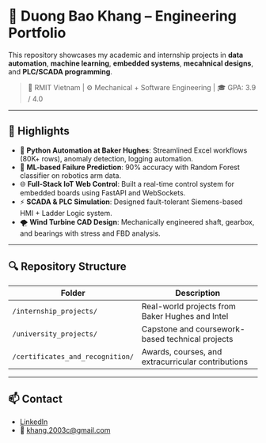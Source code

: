 # 🧠 Duong Bao Khang – Engineering Portfolio

This repository showcases my academic and internship projects in **data automation**, **machine learning**, **embedded systems**, **mecahnical designs**, and **PLC/SCADA programming**.

> 📍 RMIT Vietnam | ⚙️ Mechanical + Software Engineering | 🎓 GPA: 3.9 / 4.0

---

## 📌 Highlights

- 🧾 **Python Automation at Baker Hughes**: Streamlined Excel workflows (80K+ rows), anomaly detection, logging automation.
- 🧠 **ML-based Failure Prediction**: 90% accuracy with Random Forest classifier on robotics arm data.
- 🌐 **Full-Stack IoT Web Control**: Built a real-time control system for embedded boards using FastAPI and WebSockets.
- ⚡ **SCADA & PLC Simulation**: Designed fault-tolerant Siemens-based HMI + Ladder Logic system.
- 🌪 **Wind Turbine CAD Design**: Mechanically engineered shaft, gearbox, and bearings with stress and FBD analysis.

---

## 🔍 Repository Structure

| Folder | Description |
|--------|-------------|
| `/internship_projects/` | Real-world projects from Baker Hughes and Intel |
| `/university_projects/` | Capstone and coursework-based technical projects |
| `/certificates_and_recognition/` | Awards, courses, and extracurricular contributions |

---

## 📫 Contact

- [LinkedIn](https://www.linkedin.com/in/khang-duong-6684a7223)
- 📧 khang.2003c@gmail.com
